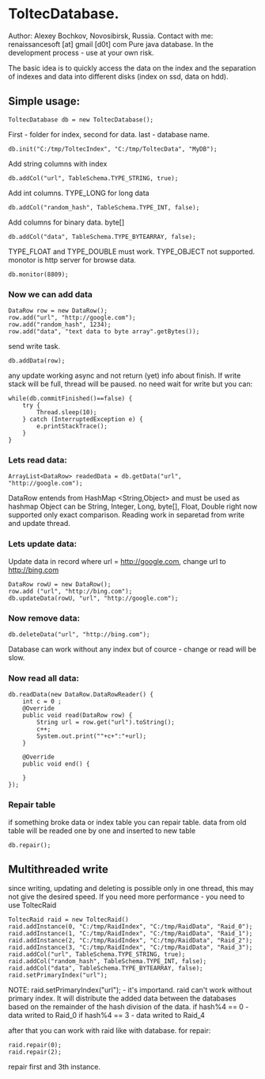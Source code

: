 # ToltecDatabase. 
Author: Alexey Bochkov, Novosibirsk, Russia. Contact with me: renaissancesoft [at] gmail [d0t] com
Pure java database.
In the development process - use at your own risk.

The basic idea is to quickly access the data on the index and the separation of indexes and data into different disks (index on ssd, data on hdd).

## Simple usage:

```
ToltecDatabase db = new ToltecDatabase();
```
First - folder for index, second for data. last - database name.
```
db.init("C:/tmp/ToltecIndex", "C:/tmp/ToltecData", "MyDB");
```
Add string columns with index
```
db.addCol("url", TableSchema.TYPE_STRING, true);		
```

Add int columns. TYPE_LONG for long data
```
db.addCol("random_hash", TableSchema.TYPE_INT, false);		
```

Add columns for binary data. byte[]
```
db.addCol("data", TableSchema.TYPE_BYTEARRAY, false);
```

TYPE_FLOAT and TYPE_DOUBLE must work. TYPE_OBJECT not supported.
monotor is http server for browse data.
```
db.monitor(8809);
```

### Now we can add data
```
DataRow row = new DataRow();
row.add("url", "http://google.com");
row.add("random_hash", 1234);
row.add("data", "text data to byte array".getBytes());
```

send write task.
```
db.addData(row);
```

any update working async and not return (yet) info about finish. If write stack will be full, thread will be paused.
no need wait for write but you can:
```
while(db.commitFinished()==false) {
    try {
        Thread.sleep(10);
    } catch (InterruptedException e) {
        e.printStackTrace();
    }
}
```

### Lets read data:
```
ArrayList<DataRow> readedData = db.getData("url", "http://google.com");
```
DataRow entends from HashMap <String,Object> and must be used as hashmap
Object can be String, Integer, Long, byte[], Float, Double
right now supported only exact comparison. 
Reading work in separetad from write and update thread. 

### Lets update data:
Update data in record where url = http://google.com, change url to http://bing.com
```
DataRow rowU = new DataRow();
row.add ("url", "http://bing.com");
db.updateData(rowU, "url", "http://google.com");
```

### Now remove data:
```
db.deleteData("url", "http://bing.com");
```
Database can work without any index but of cource - change or read will be slow.

### Now read all data:
```
db.readData(new DataRow.DataRowReader() {
    int c = 0 ; 
    @Override
    public void read(DataRow row) {				
        String url = row.get("url").toString();
        c++;
        System.out.print(""+c+":"+url);
    }

    @Override
    public void end() {

    }
});
```

### Repair table
if something broke data or index table you can repair table. data from old table will be readed one by one and inserted to new table
```
db.repair();
```

## Multithreaded write
since writing, updating and deleting is possible only in one thread, this may not give the desired speed. If you need more performance - you need to use ToltecRaid
```
ToltecRaid raid = new ToltecRaid()
raid.addInstance(0, "C:/tmp/RaidIndex", "C:/tmp/RaidData", "Raid_0");
raid.addInstance(1, "C:/tmp/RaidIndex", "C:/tmp/RaidData", "Raid_1");
raid.addInstance(2, "C:/tmp/RaidIndex", "C:/tmp/RaidData", "Raid_2");
raid.addInstance(3, "C:/tmp/RaidIndex", "C:/tmp/RaidData", "Raid_3");
raid.addCol("url", TableSchema.TYPE_STRING, true);
raid.addCol("random_hash", TableSchema.TYPE_INT, false);
raid.addCol("data", TableSchema.TYPE_BYTEARRAY, false);
raid.setPrimaryIndex("url");
```

NOTE: raid.setPrimaryIndex("url"); - it's importand. raid can't work without primary index. 
It will distribute the added data between the databases based on the remainder of the hash division of the data.
if hash%4 == 0 - data writed to Raid_0
if hash%4 == 3 - data writed to Raid_4

after that you can work with raid like with database.
for repair:
```
raid.repair(0);
raid.repair(2);
```

repair first and 3th instance.





